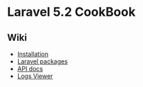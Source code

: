 # Laravel 5.2 CookBook

## Wiki
* [Installation](https://github.com/IvanSostarko/laravel-5-2-cook-book/wiki/Installation)
* [Laravel packages](https://github.com/IvanSostarko/laravel-5-2-cook-book/wiki/Laravel-Packages)
* [API docs](https://github.com/IvanSostarko/laravel-5-2-cook-book/wiki/API-docs)
* [Logs Viewer](https://github.com/IvanSostarko/laravel-5-2-cook-book/wiki/Logs-Viewer)